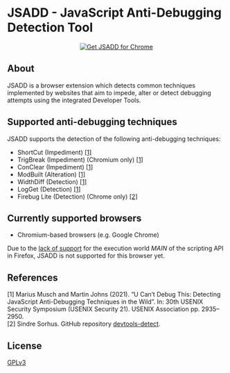 # JSADD - JavaScript Anti-Debugging Detection Tool
<p align = center>
<a href="https://chrome.google.com/webstore/detail/jsadd-javascript-anti-deb/anebcnjpiakdhcnghhhndapcibdpgjcc"><img src="https://developer.chrome.com/static/docs/webstore/branding/image/YT2Grfi9vEBa2wAPzhWa.png" alt="Get JSADD for Chrome"></a>
</p>

## About
JSADD is a browser extension which detects common techniques implemented by websites that aim to impede, alter or detect debugging attempts using the integrated Developer Tools.

## Supported anti-debugging techniques
JSADD supports the detection of the following anti-debugging techniques:
- ShortCut (Impediment) [[1]](#1)
- TrigBreak (Impediment) (Chromium only) [[1]](#1)
- ConClear (Impediment) [[1]](#1)
- ModBuilt (Alteration) [[1]](#1)
- WidthDiff (Detection) [[1]](#1)
- LogGet (Detection) [[1]](#1)
- Firebug Lite (Detection) (Chrome only) [[2]](#2)

## Currently supported browsers
- Chromium-based browsers (e.g. Google Chrome)

Due to the [lack of support](https://developer.mozilla.org/en-US/docs/Mozilla/Add-ons/WebExtensions/API/scripting/ExecutionWorld) for the execution world *MAIN* of the scripting API in Firefox, JSADD is not supported for this browser yet.

## References
<a id="1">[1]</a>
Marius Musch and Martin Johns (2021).
“U Can’t Debug This: Detecting JavaScript Anti-Debugging Techniques in the Wild”.
In: 30th USENIX Security Symposium (USENIX Security 21). USENIX Association pp. 2935–2950.  
<a id="2">[2]</a>
Sindre Sorhus.
GitHub repository [devtools-detect](https://github.com/sindresorhus/devtools-detect).

## License
[GPLv3](LICENSE.txt)
